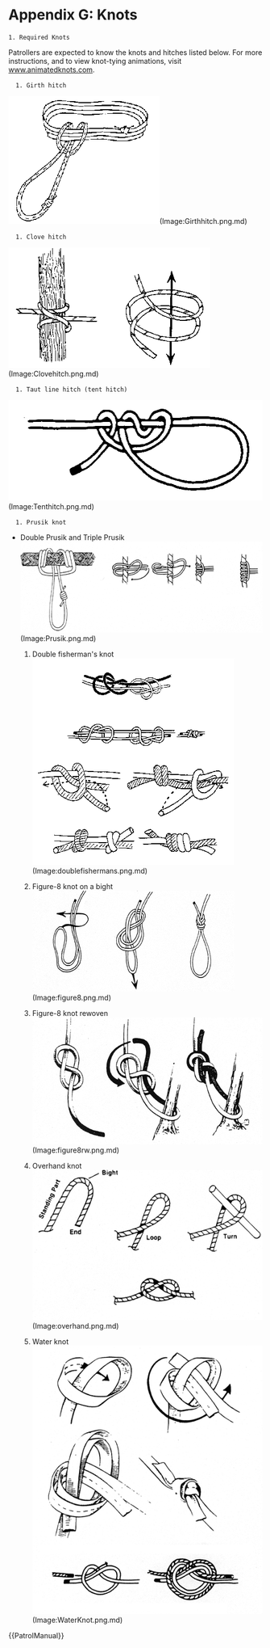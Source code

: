 # Appendix G: Knots

    1. Required Knots
Patrollers are expected to know the knots and hitches listed below. For more instructions, and to view knot-tying animations, visit www.animatedknots.com.

      1. Girth hitch
![Girthhitch.png](images/Girthhitch.png)(Image:Girthhitch.png.md)

      1. Clove hitch
![Clovehitch.png](images/Clovehitch.png)(Image:Clovehitch.png.md)

      1. Taut line hitch (tent hitch)
![Tenthitch.png](images/Tenthitch.png)(Image:Tenthitch.png.md)

      1. Prusik knot
  * Double Prusik and Triple Prusik
![Prusik.png](images/Prusik.png)(Image:Prusik.png.md)

      1. Double fisherman's knot
![doublefishermans.png](images/doublefishermans.png)(Image:doublefishermans.png.md)

      1. Figure-8 knot on a bight
![figure8.png](images/figure8.png)(Image:figure8.png.md)

      1. Figure-8 knot rewoven
![figure8rw.png](images/figure8rw.png)(Image:figure8rw.png.md)

      1. Overhand knot
![overhand.png](images/overhand.png)(Image:overhand.png.md)

      1. Water knot
![WaterKnot.png](images/WaterKnot.png)(Image:WaterKnot.png.md)

{{PatrolManual}}
